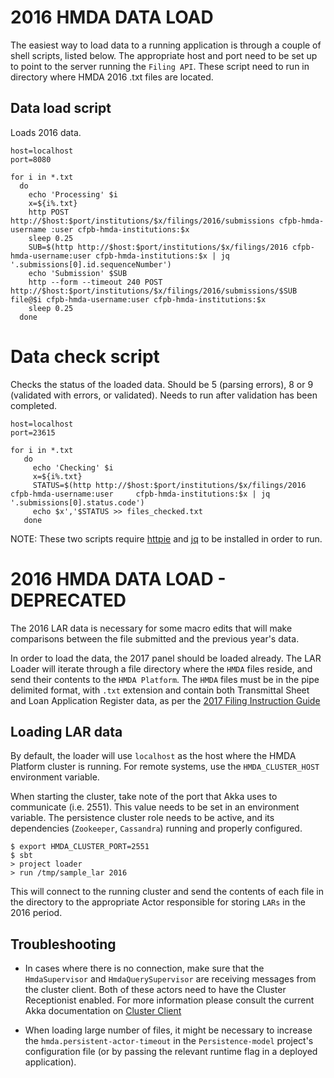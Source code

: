 # 2016 HMDA DATA LOAD

The easiest way to load data to a running application is through a couple of shell scripts, listed below. The appropriate
host and port need to be set up to point to the server running the `Filing API`.
These script need to run in directory where HMDA 2016 .txt files are located.

## Data load script

Loads 2016 data.

```shell
host=localhost
port=8080

for i in *.txt
  do
    echo 'Processing' $i
    x=${i%.txt}
    http POST http://$host:$port/institutions/$x/filings/2016/submissions cfpb-hmda-username :user cfpb-hmda-institutions:$x
    sleep 0.25
    SUB=$(http http://$host:$port/institutions/$x/filings/2016 cfpb-hmda-username:user cfpb-hmda-institutions:$x | jq '.submissions[0].id.sequenceNumber')
    echo 'Submission' $SUB
    http --form --timeout 240 POST http://$host:$port/institutions/$x/filings/2016/submissions/$SUB file@$i cfpb-hmda-username:user cfpb-hmda-institutions:$x
    sleep 0.25
  done
```

# Data check script

Checks the status of the loaded data. Should be 5 (parsing errors), 8 or 9 (validated with errors, or validated).
Needs to run after validation has been completed.

```shell
host=localhost
port=23615

for i in *.txt
   do
     echo 'Checking' $i
     x=${i%.txt}
     STATUS=$(http http://$host:$port/institutions/$x/filings/2016 cfpb-hmda-username:user     cfpb-hmda-institutions:$x | jq '.submissions[0].status.code')
     echo $x','$STATUS >> files_checked.txt
   done
```


NOTE: These two scripts require [httpie](https://httpie.org/) and [jq](https://stedolan.github.io/jq/) to be installed in order to run.


# 2016 HMDA DATA LOAD - DEPRECATED

The 2016 LAR data is necessary for some macro edits that will make comparisons between the file submitted and the previous year's data.

In order to load the data, the 2017 panel should be loaded already. The LAR Loader will iterate through a file directory where the `HMDA` files reside,
and send their contents to the `HMDA Platform`. The `HMDA` files must be in the pipe delimited format, with `.txt` extension and contain both Transmittal Sheet
and Loan Application Register data, as per the [2017 Filing Instruction Guide](https://www.consumerfinance.gov/data-research/hmda/static/for-filers/2017/2017-HMDA-FIG.pdf)


## Loading LAR data

By default, the loader will use `localhost` as the host where the HMDA Platform cluster is running. For remote systems, use the `HMDA_CLUSTER_HOST` environment variable.

When starting the cluster, take note of the port that Akka uses to communicate (i.e. 2551). This value needs to be set in an environment variable.
The persistence cluster role needs to be active, and its dependencies (`Zookeeper`, `Cassandra`) running and properly configured.

```shell
$ export HMDA_CLUSTER_PORT=2551
$ sbt
> project loader
> run /tmp/sample_lar 2016
```

This will connect to the running cluster and send the contents of each file in the directory to the appropriate Actor responsible for storing `LARs` in the 2016 period.

## Troubleshooting

* In cases where there is no connection, make sure that the `HmdaSupervisor` and `HmdaQuerySupervisor` are receiving messages from the cluster client. Both of these actors
need to have the Cluster Receptionist enabled. For more information please consult the current Akka documentation on [Cluster Client](https://doc.akka.io/docs/akka/current/scala/cluster-client.html)

* When loading large number of files, it might be necessary to increase the `hmda.persistent-actor-timeout` in the `Persistence-model` project's configuration file (or by passing the relevant
runtime flag in a deployed application).

